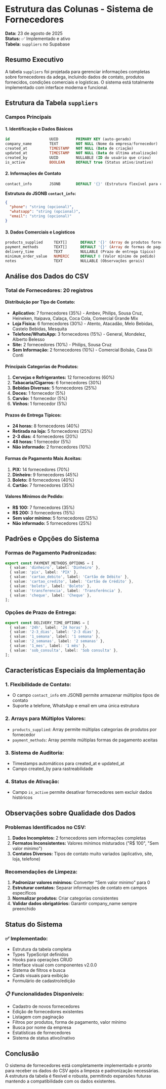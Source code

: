 # Estrutura das Colunas - Sistema de Fornecedores

**Data:** 23 de agosto de 2025  
**Status:** ✅ Implementado e ativo  
**Tabela:** `suppliers` no Supabase  

## Resumo Executivo

A tabela `suppliers` foi projetada para gerenciar informações completas sobre fornecedores da adega, incluindo dados de contato, produtos fornecidos, condições comerciais e logísticas. O sistema está totalmente implementado com interface moderna e funcional.

## Estrutura da Tabela `suppliers`

### Campos Principais

#### **1. Identificação e Dados Básicos**
```sql
id                  UUID        PRIMARY KEY (auto-gerado)
company_name        TEXT        NOT NULL (Nome da empresa/fornecedor)
created_at          TIMESTAMP   NOT NULL (Data de criação)
updated_at          TIMESTAMP   NOT NULL (Data de última atualização)
created_by          UUID        NULLABLE (ID do usuário que criou)
is_active           BOOLEAN     DEFAULT true (Status ativo/inativo)
```

#### **2. Informações de Contato**
```sql
contact_info        JSONB       DEFAULT '{}' (Estrutura flexível para contatos)
```

**Estrutura do JSONB `contact_info`:**
```json
{
  "phone": "string (opcional)",
  "whatsapp": "string (opcional)",
  "email": "string (opcional)"
}
```

#### **3. Dados Comerciais e Logísticos**
```sql
products_supplied     TEXT[]      DEFAULT '{}' (Array de produtos fornecidos)
payment_methods       TEXT[]      DEFAULT '{}' (Array de formas de pagamento)
delivery_time         TEXT        NULLABLE (Prazo de entrega típico)
minimum_order_value   NUMERIC     DEFAULT 0 (Valor mínimo de pedido)
notes                 TEXT        NULLABLE (Observações gerais)
```

## Análise dos Dados do CSV

### **Total de Fornecedores:** 20 registros

#### **Distribuição por Tipo de Contato:**
- **Aplicativo:** 7 fornecedores (35%) - Ambev, Philips, Sousa Cruz, Heineken, Itaipava, Calaça, Coca Cola, Comercial Grande Mix
- **Loja Física:** 6 fornecedores (30%) - Atento, Atacadão, Melo Bebidas, Castelo Bebidas, Mesquita
- **Telefone/WhatsApp:** 3 fornecedores (15%) - General, Mondelez, Alberto Belesso
- **Site:** 2 fornecedores (10%) - Philips, Sousa Cruz
- **Sem Informação:** 2 fornecedores (10%) - Comercial Bolsão, Casa Di Conti

#### **Principais Categorias de Produtos:**
1. **Cervejas e Refrigerantes:** 12 fornecedores (60%)
2. **Tabacaria/Cigarros:** 6 fornecedores (30%)
3. **Bebidas Diversas:** 5 fornecedores (25%)
4. **Doces:** 1 fornecedor (5%)
5. **Carvão:** 1 fornecedor (5%)
6. **Vinhos:** 1 fornecedor (5%)

#### **Prazos de Entrega Típicos:**
- **24 horas:** 8 fornecedores (40%)
- **Retirada na loja:** 5 fornecedores (25%)
- **2-3 dias:** 4 fornecedores (20%)
- **48 horas:** 1 fornecedor (5%)
- **Não informado:** 2 fornecedores (10%)

#### **Formas de Pagamento Mais Aceitas:**
1. **PIX:** 14 fornecedores (70%)
2. **Dinheiro:** 9 fornecedores (45%)
3. **Boleto:** 8 fornecedores (40%)
4. **Cartão:** 7 fornecedores (35%)

#### **Valores Mínimos de Pedido:**
- **R$ 100:** 7 fornecedores (35%)
- **R$ 200:** 3 fornecedores (15%)
- **Sem valor mínimo:** 5 fornecedores (25%)
- **Não informado:** 5 fornecedores (25%)

## Padrões e Opções do Sistema

### **Formas de Pagamento Padronizadas:**
```typescript
export const PAYMENT_METHODS_OPTIONS = [
  { value: 'dinheiro', label: 'Dinheiro' },
  { value: 'pix', label: 'PIX' },
  { value: 'cartao_debito', label: 'Cartão de Débito' },
  { value: 'cartao_credito', label: 'Cartão de Crédito' },
  { value: 'boleto', label: 'Boleto' },
  { value: 'transferencia', label: 'Transferência' },
  { value: 'cheque', label: 'Cheque' },
];
```

### **Opções de Prazo de Entrega:**
```typescript
export const DELIVERY_TIME_OPTIONS = [
  { value: '24h', label: '24 horas' },
  { value: '2-3_dias', label: '2-3 dias' },
  { value: '1_semana', label: '1 semana' },
  { value: '2_semanas', label: '2 semanas' },
  { value: '1_mes', label: '1 mês' },
  { value: 'sob_consulta', label: 'Sob consulta' },
];
```

## Características Especiais da Implementação

### **1. Flexibilidade de Contato:**
- O campo `contact_info` em JSONB permite armazenar múltiplos tipos de contato
- Suporte a telefone, WhatsApp e email em uma única estrutura

### **2. Arrays para Múltiplos Valores:**
- `products_supplied`: Array permite múltiplas categorias de produtos por fornecedor
- `payment_methods`: Array permite múltiplas formas de pagamento aceitas

### **3. Sistema de Auditoria:**
- Timestamps automáticos para created_at e updated_at
- Campo created_by para rastreabilidade

### **4. Status de Ativação:**
- Campo `is_active` permite desativar fornecedores sem excluir dados históricos

## Observações sobre Qualidade dos Dados

### **Problemas Identificados no CSV:**
1. **Dados Incompletos:** 2 fornecedores sem informações completas
2. **Formatos Inconsistentes:** Valores mínimos misturados ("R$ 100", "Sem valor minimo")
3. **Contatos Diversos:** Tipos de contato muito variados (aplicativo, site, loja, telefone)

### **Recomendações de Limpeza:**
1. **Padronizar valores mínimos:** Converter "Sem valor minimo" para 0
2. **Estruturar contatos:** Separar informações de contato em campos específicos
3. **Normalizar produtos:** Criar categorias consistentes
4. **Validar dados obrigatórios:** Garantir company_name sempre preenchido

## Status do Sistema

### **✅ Implementado:**
- Estrutura da tabela completa
- Types TypeScript definidos
- Hooks para operações CRUD
- Interface visual com componentes v2.0.0
- Sistema de filtros e busca
- Cards visuais para exibição
- Formulário de cadastro/edição

### **📋 Funcionalidades Disponíveis:**
- Cadastro de novos fornecedores
- Edição de fornecedores existentes
- Listagem com paginação
- Filtros por produtos, forma de pagamento, valor mínimo
- Busca por nome da empresa
- Estatísticas de fornecedores
- Sistema de status ativo/inativo

## Conclusão

O sistema de fornecedores está completamente implementado e pronto para receber os dados do CSV após a limpeza e padronização necessárias. A estrutura da tabela é flexível e robusta, permitindo expansões futuras mantendo a compatibilidade com os dados existentes.